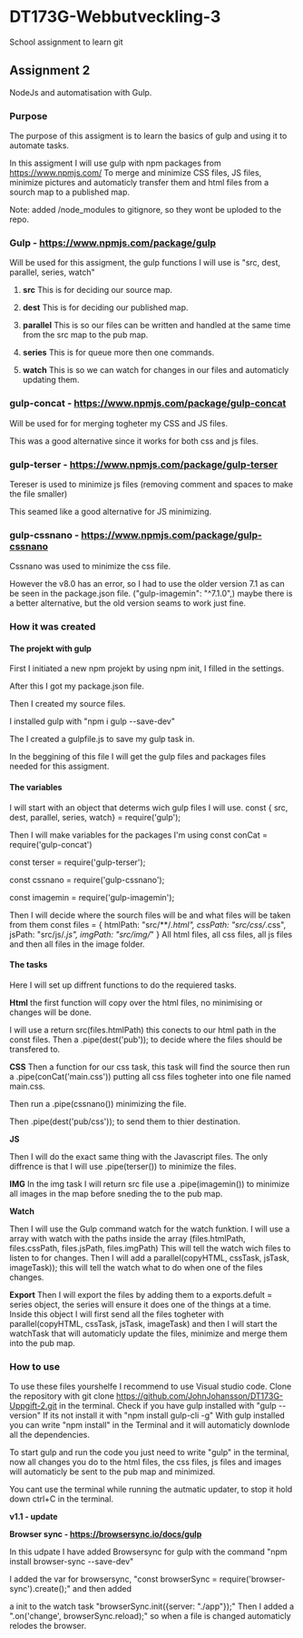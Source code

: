 # DT173G-Webbutveckling-3
School assignment to learn git

## Assignment 2

NodeJs and automatisation with Gulp.

### Purpose

The purpose of this assigment is to learn the basics of gulp and using it to automate tasks.

In this assigment I will use gulp with npm packages from https://www.npmjs.com/
To merge and minimize CSS files, JS files, minimize pictures and automaticly transfer them and html files
from a sourch map to a published map. 

Note: added /node_modules to gitignore, so they wont be uploded to the repo.

### Gulp - https://www.npmjs.com/package/gulp

Will be used for this assigment, the gulp functions I will use is "src, dest, parallel, series, watch"

1. **src**
This is for deciding our source map.
    
2. **dest**
This is for deciding our published map.

3. **parallel**
This is so our files can be written and handled at the same time from the src map to the pub map.

4. **series**
This is for queue more then one commands.

5. **watch**
This is so we can watch for changes in our files and automaticly updating them.

### gulp-concat - https://www.npmjs.com/package/gulp-concat

Will be used for for merging togheter my CSS and JS files.

This was a good alternative since it works for both css and js files.

### gulp-terser - https://www.npmjs.com/package/gulp-terser

Tereser is used to minimize js files (removing comment and spaces to make the file smaller)

This seamed like a good alternative for JS minimizing. 

### gulp-cssnano - https://www.npmjs.com/package/gulp-cssnano

Cssnano was used to minimize the css file. 

However the v8.0 has an error, so I had to use the older version 7.1 as can be seen in the 
package.json file. ("gulp-imagemin": "^7.1.0",) maybe there is a better alternative,
but the old version seams to work just fine.

### How it was created

#### The projekt with gulp

First I initiated a new npm projekt by using npm init, I filled in the settings.

After this I got my package.json file.

Then I created my source files. 

I installed gulp with "npm i gulp --save-dev"

The I created a gulpfile.js to save my gulp task in. 

In the beggining of this file I will get the gulp files and packages files needed for this assigment. 

#### The variables

I will start with an object that determs wich gulp files I will use. const {
    src, dest, parallel, series, watch} = require('gulp');

Then I will make variables for the packages I'm using
const conCat = require('gulp-concat')

const terser = require('gulp-terser');

const cssnano = require('gulp-cssnano');

const imagemin = require('gulp-imagemin');

Then I will decide where the sourch files will be and what files will be taken from them
const files = {
    htmlPath: "src/**/*.html",
    cssPath: "src/css/*.css",
    jsPath: "src/js/*.js",
    imgPath: "src/img/*"
}
All html files, all css files, all js files and then all files in the image folder.

#### The tasks

Here I will set up diffrent functions to do the requiered tasks.

**Html**
the first function will copy over the html files, no minimising or changes will be done.

I will use a  return src(files.htmlPath) this conects to our html path in the const files.
Then a .pipe(dest('pub')); to decide where the files should be transfered to.

**CSS**
Then a function for our css task, this task will find the source then run a .pipe(conCat('main.css'))
putting all css files togheter into one file named main.css. 

Then run a .pipe(cssnano()) minimizing the file.

Then .pipe(dest('pub/css')); to send them to thier destination.

**JS**

Then I will do the exact same thing with the Javascript files.
The only diffrence is that I will use .pipe(terser()) to minimize the files.

**IMG**
In the img task I will return src file use a .pipe(imagemin()) to minimize all images in the map
before sneding the to the pub map.

**Watch**

Then I will use the Gulp command watch for the watch funktion.
I will use a array with watch with the paths inside the array (files.htmlPath, files.cssPath, files.jsPath, files.imgPath) This will tell the watch wich files to listen to for changes.
Then I will add a parallel(copyHTML, cssTask, jsTask, imageTask)); this will tell the watch what to do when 
one of the files changes.

**Export**
Then I will export the files by adding them to a exports.defult = series object, the series will ensure it does one of the things at a time. Inside this object I will first send all the files togheter with  parallel(copyHTML, cssTask, jsTask, imageTask) and then I will start the watchTask that will automaticly update the files, minimize and merge them into the pub map.

### How to use

To use these files yourshelfe I recommend to use Visual studio code.
Clone the repository with git clone https://github.com/JohnJohansson/DT173G-Uppgift-2.git in the terminal.
Check if you have gulp installed with "gulp --version" If its not install it with "npm install gulp-cli -g"
With gulp installed you can write "npm install" in the Terminal and it will automaticly downlode all the dependencies.

To start gulp and run the code you just need to write "gulp" in the terminal, now all changes you do to the html files, the css files, js files and images will automaticly be sent to the pub map and minimized.

You cant use the terminal while running the autmatic updater, to stop it hold down ctrl+C in the terminal.

**v1.1 - update**

**Browser sync - https://browsersync.io/docs/gulp**

In this udpate I have added Browsersync for gulp with the command "npm install browser-sync --save-dev"

I added the var for browsersync, "const browserSync = require('browser-sync').create();" and then added

a init to the watch task "browserSync.init({server: "./app"});" Then I added a ".on('change', browserSync.reload);" so when a file is changed automaticly relodes the browser.